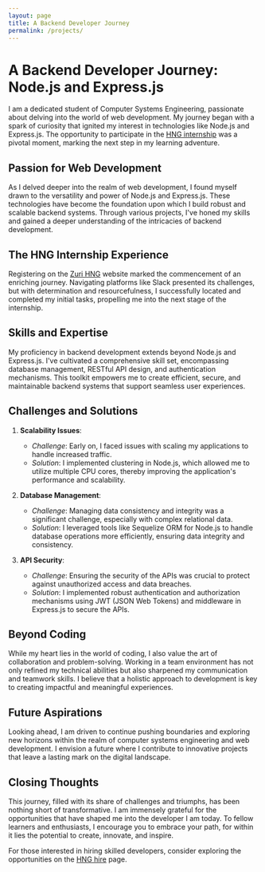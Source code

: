 ```yaml
---
layout: page
title: A Backend Developer Journey
permalink: /projects/
---
```



# A Backend Developer Journey: Node.js and Express.js

I am a dedicated student of Computer Systems Engineering, passionate about delving into the world of web development. My journey began with a spark of curiosity that ignited my interest in technologies like Node.js and Express.js. The opportunity to participate in the [HNG internship](https://hng.tech/internship) was a pivotal moment, marking the next step in my learning adventure.

## Passion for Web Development

As I delved deeper into the realm of web development, I found myself drawn to the versatility and power of Node.js and Express.js. These technologies have become the foundation upon which I build robust and scalable backend systems. Through various projects, I've honed my skills and gained a deeper understanding of the intricacies of backend development.

## The HNG Internship Experience

Registering on the [Zuri HNG](https://hng.tech/internship) website marked the commencement of an enriching journey. Navigating platforms like Slack presented its challenges, but with determination and resourcefulness, I successfully located and completed my initial tasks, propelling me into the next stage of the internship.

## Skills and Expertise

My proficiency in backend development extends beyond Node.js and Express.js. I've cultivated a comprehensive skill set, encompassing database management, RESTful API design, and authentication mechanisms. This toolkit empowers me to create efficient, secure, and maintainable backend systems that support seamless user experiences.

## Challenges and Solutions

1. **Scalability Issues**:
   * *Challenge*: Early on, I faced issues with scaling my applications to handle increased traffic.
   * *Solution*: I implemented clustering in Node.js, which allowed me to utilize multiple CPU cores, thereby improving the application's performance and scalability.

2. **Database Management**:
   * *Challenge*: Managing data consistency and integrity was a significant challenge, especially with complex relational data.
   * *Solution*: I leveraged tools like Sequelize ORM for Node.js to handle database operations more efficiently, ensuring data integrity and consistency.

3. **API Security**:
   * *Challenge*: Ensuring the security of the APIs was crucial to protect against unauthorized access and data breaches.
   * *Solution*: I implemented robust authentication and authorization mechanisms using JWT (JSON Web Tokens) and middleware in Express.js to secure the APIs.

## Beyond Coding

While my heart lies in the world of coding, I also value the art of collaboration and problem-solving. Working in a team environment has not only refined my technical abilities but also sharpened my communication and teamwork skills. I believe that a holistic approach to development is key to creating impactful and meaningful experiences.

## Future Aspirations

Looking ahead, I am driven to continue pushing boundaries and exploring new horizons within the realm of computer systems engineering and web development. I envision a future where I contribute to innovative projects that leave a lasting mark on the digital landscape.

## Closing Thoughts

This journey, filled with its share of challenges and triumphs, has been nothing short of transformative. I am immensely grateful for the opportunities that have shaped me into the developer I am today. To fellow learners and enthusiasts, I encourage you to embrace your path, for within it lies the potential to create, innovate, and inspire.

For those interested in hiring skilled developers, consider exploring the opportunities on the [HNG hire](https://hng.tech/hire) page.
